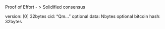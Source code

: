 
Proof of Effort - > Solidified consensus


version: [0] 32bytes
cid: “Qm...”
optional data: Nbytes
optional bitcoin hash: 32bytes 